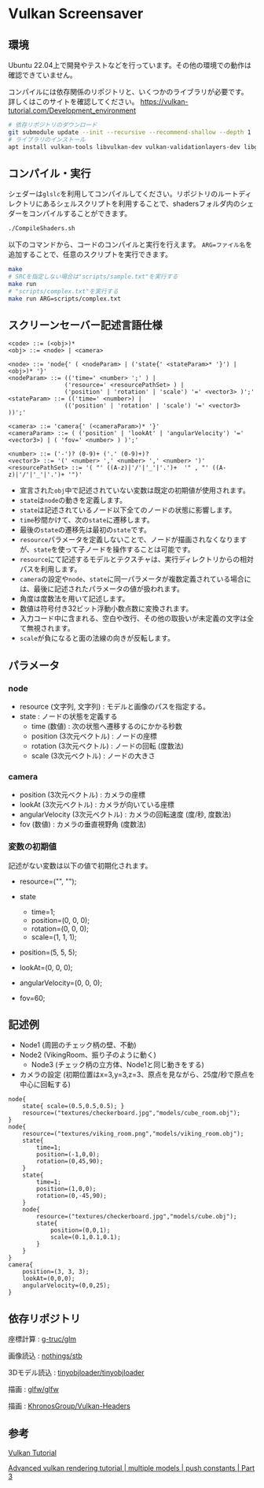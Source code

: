 # Vulkan Screensaver

## 環境

Ubuntu 22.04上で開発やテストなどを行っています。その他の環境での動作は確認できていません。

コンパイルには依存関係のリポジトリと、いくつかのライブラリが必要です。
詳しくはこのサイトを確認してください。
<https://vulkan-tutorial.com/Development_environment>

```bash
# 依存リポジトリのダウンロード
git submodule update --init --recursive --recommend-shallow --depth 1
# ライブラリのインストール
apt install vulkan-tools libvulkan-dev vulkan-validationlayers-dev libglm-dev libglfw3-dev
```

## コンパイル・実行

シェダーは`glslc`を利用してコンパイルしてください。リポジトリのルートディレクトリにあるシェルスクリプトを利用することで、shadersフォルダ内のシェダーをコンパイルすることができます。

```bash
./CompileShaders.sh
```

以下のコマンドから、コードのコンパイルと実行を行えます。
`ARG=ファイル名`を追加することで、任意のスクリプトを実行できます。

```bash
make
# SRCを指定しない場合は"scripts/sample.txt"を実行する
make run
# "scripts/complex.txt"を実行する
make run ARG=scripts/complex.txt
```

## スクリーンセーバー記述言語仕様

```plaintext
<code> ::= (<obj>)*
<obj> ::= <node> | <camera>

<node> ::= 'node{' ( <nodeParam> | ('state{' <stateParam>* '}') | <obj>)* '}'
<nodeParam> ::= (('time=' <number> ';' ) |
                ('resource=' <resourcePathSet> ) |
                ('position' | 'rotation' | 'scale') '=' <vector3> )';'
<stateParam> ::= (('time=' <number>) |
                (('position' | 'rotation' | 'scale') '=' <vector3> ))';'

<camera> ::= 'camera{' (<cameraParam>)* '}'
<cameraParam> ::= ( ('position' | 'lookAt' | 'angularVelocity') '=' <vector3>) | ( 'fov=' <number> ) )';'

<number> ::= ('-')? (0-9)+ ('.' (0-9)+)?
<vector3> ::= '(' <number> ',' <number> ',' <number> ')'
<resourcePathSet> ::= '( "' ((A-z)|'/'|'_'|'.')+  '" , "' ((A-z)|'/'|'_'|'.')+ '")'
```

- 宣言された`obj`中で記述されていない変数は既定の初期値が使用されます。
- `state`は`node`の動きを定義します。
- `state`は記述されているノード以下全てのノードの状態に影響します。
- `time`秒間かけて、次の`state`に遷移します。
- 最後の`state`の遷移先は最初の`state`です。
- `resource`パラメータを定義しないことで、ノードが描画されなくなりますが、`state`を使って子ノードを操作することは可能です。
- `resource`にて記述するモデルとテクスチャは、実行ディレクトリからの相対パスを利用します。
- `camera`の設定や`node`、`state`に同一パラメータが複数定義されている場合には、最後に記述されたパラメータの値が扱われます。
- 角度は度数法を用いて記述します。
- 数値は符号付き32ビット浮動小数点数に変換されます。
- 入力コード中に含まれる、空白や改行、その他の取扱いが未定義の文字は全て無視されます。
- `scale`が負になると面の法線の向きが反転します。

## パラメータ

### node

- resource (文字列, 文字列) : モデルと画像のパスを指定する。
- state : ノードの状態を定義する
  - time (数値) : 次の状態へ遷移するのにかかる秒数
  - position (3次元ベクトル) : ノードの座標
  - rotation (3次元ベクトル) : ノードの回転 (度数法)
  - scale (3次元ベクトル) : ノードの大きさ

### camera

- position (3次元ベクトル) : カメラの座標
- lookAt (3次元ベクトル) : カメラが向いている座標
- angularVelocity (3次元ベクトル) : カメラの回転速度 (度/秒, 度数法)
- fov (数値) : カメラの垂直視野角 (度数法)

### 変数の初期値

記述がない変数は以下の値で初期化されます。

- resource=("", "");
- state
  - time=1;
  - position=(0, 0, 0);
  - rotation=(0, 0, 0);
  - scale=(1, 1, 1);

- position=(5, 5, 5);
- lookAt=(0, 0, 0);
- angularVelocity=(0, 0, 0);
- fov=60;

## 記述例

- Node1 (周囲のチェック柄の壁、不動)
- Node2 (VikingRoom、振り子のように動く)
  - Node3 (チェック柄の立方体、Node1と同じ動きをする)
- カメラの設定 (初期位置はx=3,y=3,z=3、原点を見ながら、25度/秒で原点を中心に回転する)


```
node{
    state{ scale=(0.5,0.5,0.5); }
    resource=("textures/checkerboard.jpg","models/cube_room.obj");
}
node{
    resource=("textures/viking_room.png","models/viking_room.obj");
    state{
        time=1;
        position=(-1,0,0);
        rotation=(0,45,90);
    }
    state{
        time=1;
        position=(1,0,0);
        rotation=(0,-45,90);
    }
    node{
        resource=("textures/checkerboard.jpg","models/cube.obj");
        state{
            position=(0,0,1);
            scale=(0.1,0.1,0.1);
        }
    }
}
camera{
    position=(3, 3, 3);
    lookAt=(0,0,0);
    angularVelocity=(0,0,25);
}
```

## 依存リポジトリ

座標計算 : [g-truc/glm](https://github.com/g-truc/glm.git)

画像読込 : [nothings/stb](https://github.com/nothings/stb.git)

3Dモデル読込 : [tinyobjloader/tinyobjloader](https://github.com/tinyobjloader/tinyobjloader.git)

描画 : [glfw/glfw](https://github.com/glfw/glfw.git)

描画 : [KhronosGroup/Vulkan-Headers](https://github.com/KhronosGroup/Vulkan-Headers)

## 参考

[Vulkan Tutorial](https://vulkan-tutorial.com/)

[Advanced vulkan rendering tutorial | multiple models | push constants | Part 3](https://www.youtube.com/watch?v=8AXTNMMWBGg)

